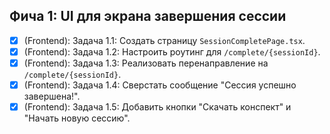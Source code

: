 ## Фича 1: UI для экрана завершения сессии
- [x] (Frontend): Задача 1.1: Создать страницу `SessionCompletePage.tsx`.
- [x] (Frontend): Задача 1.2: Настроить роутинг для `/complete/{sessionId}`.
- [x] (Frontend): Задача 1.3: Реализовать перенаправление на `/complete/{sessionId}`.
- [x] (Frontend): Задача 1.4: Сверстать сообщение "Сессия успешно завершена!".
- [x] (Frontend): Задача 1.5: Добавить кнопки "Скачать конспект" и "Начать новую сессию".